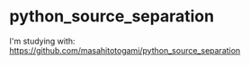 # python_source_separation
I'm studying with: 
https://github.com/masahitotogami/python_source_separation